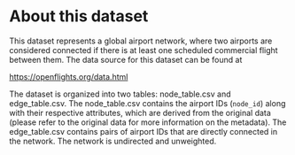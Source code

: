 # About this dataset 

This dataset represents a global airport network, where two airports are considered connected if there is at least one scheduled commercial flight between them. The data source for this dataset can be found at

  https://openflights.org/data.html
  
The dataset is organized into two tables: node_table.csv and edge_table.csv. The node_table.csv contains the airport IDs (`node_id`) along with their respective attributes, which are derived from the original data (please refer to the original data for more information on the metadata). The edge_table.csv contains pairs of airport IDs that are directly connected in the network. The network is undirected and unweighted.
